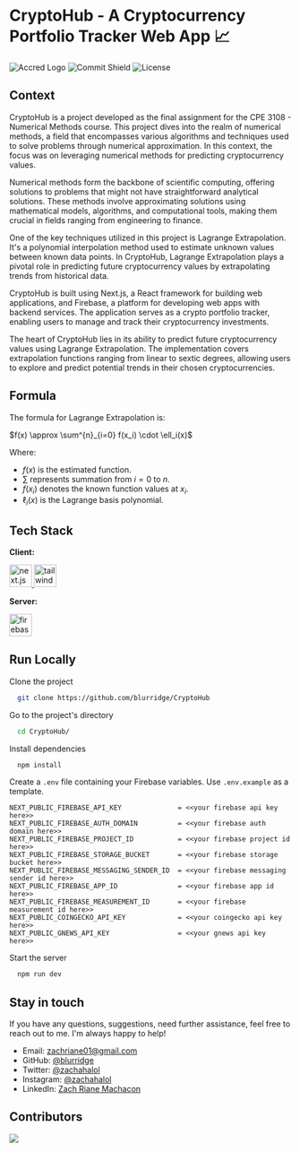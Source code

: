 # CryptoHub - A Cryptocurrency Portfolio Tracker Web App 📈

![Accred Logo](https://i.imgur.com/W7DZ2u7.png)
![Commit Shield](https://img.shields.io/github/last-commit/blurridge/CryptoHub?style=for-the-badge)
![License](https://img.shields.io/github/license/blurridge/CryptoHub?style=for-the-badge)
## Context

CryptoHub is a project developed as the final assignment for the CPE 3108 - Numerical Methods course. This project dives into the realm of numerical methods, a field that encompasses various algorithms and techniques used to solve problems through numerical approximation. In this context, the focus was on leveraging numerical methods for predicting cryptocurrency values.

Numerical methods form the backbone of scientific computing, offering solutions to problems that might not have straightforward analytical solutions. These methods involve approximating solutions using mathematical models, algorithms, and computational tools, making them crucial in fields ranging from engineering to finance.

One of the key techniques utilized in this project is Lagrange Extrapolation. It's a polynomial interpolation method used to estimate unknown values between known data points. In CryptoHub, Lagrange Extrapolation plays a pivotal role in predicting future cryptocurrency values by extrapolating trends from historical data.

CryptoHub is built using Next.js, a React framework for building web applications, and Firebase, a platform for developing web apps with backend services. The application serves as a crypto portfolio tracker, enabling users to manage and track their cryptocurrency investments.

The heart of CryptoHub lies in its ability to predict future cryptocurrency values using Lagrange Extrapolation. The implementation covers extrapolation functions ranging from linear to sextic degrees, allowing users to explore and predict potential trends in their chosen cryptocurrencies.

## Formula
The formula for Lagrange Extrapolation is:

$f(x) \approx \sum^{n}_{i=0} f(x_i) \cdot \ell_i(x)$

Where:
- $f(x)$ is the estimated function.
- $\sum$ represents summation from $i = 0$ to $n$.
- $f(x_i)$ denotes the known function values at $x_i$.
- $\ell_i(x)$ is the Lagrange basis polynomial.

## Tech Stack

**Client:**

<p> <a href="https://nextjs.org/" target="_blank" rel="noreferrer"> <img src="https://cdn.worldvectorlogo.com/logos/next-js.svg" alt="next.js" width="40" height="40"/> </a> <a href="https://tailwindcss.com/" target="_blank" rel="noreferrer"> <img src="https://www.vectorlogo.zone/logos/tailwindcss/tailwindcss-icon.svg" alt="tailwind" width="40" height="40"/> </a> </p>

**Server:**

<p><a href="https://firebase.google.com/" target="_blank" rel="noreferrer"> <img src="https://www.vectorlogo.zone/logos/firebase/firebase-icon.svg" alt="firebase" width="40" height="40"/> </a> </p>

## Run Locally

Clone the project

```bash
  git clone https://github.com/blurridge/CryptoHub
```

Go to the project's directory

```bash
  cd CryptoHub/
```

Install dependencies

```bash
  npm install
```

Create a `.env` file containing your Firebase variables. Use `.env.example` as a template.
```
NEXT_PUBLIC_FIREBASE_API_KEY              = <<your firebase api key here>>
NEXT_PUBLIC_FIREBASE_AUTH_DOMAIN          = <<your firebase auth domain here>>
NEXT_PUBLIC_FIREBASE_PROJECT_ID           = <<your firebase project id here>>
NEXT_PUBLIC_FIREBASE_STORAGE_BUCKET       = <<your firebase storage bucket here>>
NEXT_PUBLIC_FIREBASE_MESSAGING_SENDER_ID  = <<your firebase messaging sender id here>>
NEXT_PUBLIC_FIREBASE_APP_ID               = <<your firebase app id here>>
NEXT_PUBLIC_FIREBASE_MEASUREMENT_ID       = <<your firebase measurement id here>>
NEXT_PUBLIC_COINGECKO_API_KEY             = <<your coingecko api key here>>
NEXT_PUBLIC_GNEWS_API_KEY                 = <<your gnews api key here>>
```

Start the server

```bash
  npm run dev
```

## Stay in touch

If you have any questions, suggestions, need further assistance, feel free to reach out to me. I'm always happy to help!

- Email: [zachriane01@gmail.com](mailto:zachriane01@gmail.com)
- GitHub: [@blurridge](https://github.com/blurridge)
- Twitter: [@zachahalol](https://twitter.com/zachahalol)
- Instagram: [@zachahalol](https://www.instagram.com/zachahalol)
- LinkedIn: [Zach Riane Machacon](https://www.linkedin.com/in/zachriane)

## Contributors
<a href="https://github.com/blurridge/CryptoHub/graphs/contributors">
  <img src="https://contrib.rocks/image?repo=blurridge/CryptoHub" />
</a>